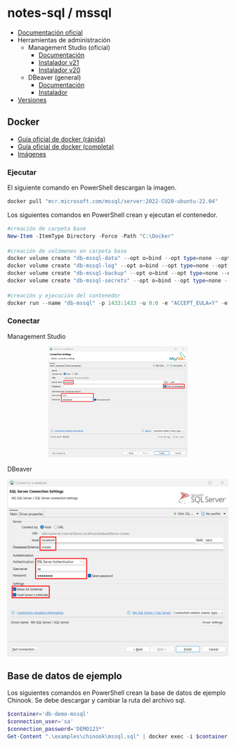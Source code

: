 # notes-sql / mssql

- [Documentación oficial](https://learn.microsoft.com/en-us/sql/sql-server/?view=sql-server-ver16)
- Herramientas de administración
  - Management Studio (oficial)
    - [Documentación](https://learn.microsoft.com/en-us/sql/ssms/download-sql-server-management-studio-ssms)
    - [Instalador v21](https://learn.microsoft.com/en-us/ssms/release-notes-21)
    - [Instalador v20](https://learn.microsoft.com/en-us/ssms/release-notes-20)
  - DBeaver (general)
    - [Documentación](https://dbeaver.com/docs/dbeaver/)
    - [Instalador](https://dbeaver.io/download/)
- [Versiones](https://sqlserverbuilds.blogspot.com)

## Docker

- [Guía oficial de docker (rápida)](https://learn.microsoft.com/en-us/sql/linux/quickstart-install-connect-docker)
- [Guía oficial de docker (completa)](https://learn.microsoft.com/en-us/sql/linux/sql-server-linux-docker-container-deployment)
- [Imágenes](https://hub.docker.com/_/microsoft-mssql-server)

### Ejecutar

El siguiente comando en PowerShell descargan la imagen.

```powershell
docker pull "mcr.microsoft.com/mssql/server:2022-CU20-ubuntu-22.04"
```

Los siguientes comandos en PowerShell crean y ejecutan el contenedor.

```powershell
#creación de carpeta base
New-Item -ItemType Directory -Force -Path "C:\Docker"

#creación de volúmenes en carpeta base
docker volume create "db-mssql-data" --opt o=bind --opt type=none --opt device="C:\Docker\db-mssql-data"
docker volume create "db-mssql-log" --opt o=bind --opt type=none --opt device="C:\Docker\db-mssql-log"
docker volume create "db-mssql-backup" --opt o=bind --opt type=none --opt device="C:\Docker\db-mssql-backup"
docker volume create "db-mssql-secrets" --opt o=bind --opt type=none --opt device="C:\Docker\db-mssql-secrets"

#creación y ejecución del contenedor
docker run --name "db-mssql" -p 1433:1433 -u 0:0 -e "ACCEPT_EULA=Y" -e "MSSQL_SA_PASSWORD=DEMO123*" -e "MSSQL_COLLATION=SQL_Latin1_General_CP1_CI_AI" -v "db-mssql-data:/var/opt/mssql/data" -v "db-mssql-log:/var/opt/mssql/log" -v "db-mssql-backup:/var/opt/mssql/backup" -v "db-mssql-secrets:/var/opt/mssql/secrets" -d "mcr.microsoft.com/mssql/server:2022-CU20-ubuntu-22.04"
```

### Conectar

Management Studio
<p align="center">
  <img src="./assets/mssql1.png" width="317.5"/>
</p>
DBeaver
<p align="center">
  <img src="./assets/mssql2.png" width="524"/>
</p>

## Base de datos de ejemplo

Los siguientes comandos en PowerShell crean la base de datos de ejemplo Chinook. Se debe descargar y cambiar la ruta del archivo sql.

```powershell
$container='db-demo-mssql'
$connection_user='sa'
$connection_password='DEMO123*'
Get-Content ".\examples\chinook\mssql.sql" | docker exec -i $container /opt/mssql-tools/bin/sqlcmd -S localhost -U $connection_user -P $connection_password
```